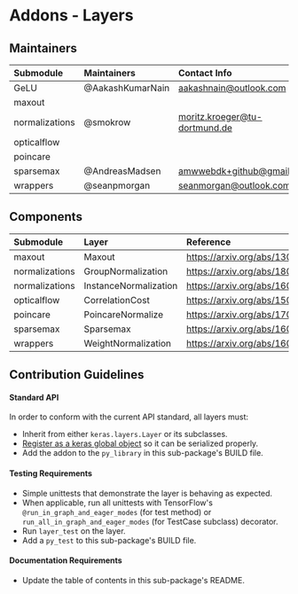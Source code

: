 # Addons - Layers

## Maintainers
| Submodule  |  Maintainers  | Contact Info   |
|:---------- |:----------- |:------------- |
| GeLU       | @AakashKumarNain | aakashnain@outlook.com |  
| maxout |  |  |
| normalizations | @smokrow | moritz.kroeger@tu-dortmund.de |
| opticalflow |  |  |
| poincare |  |  |
| sparsemax | @AndreasMadsen | amwwebdk+github@gmail.com |
| wrappers | @seanpmorgan | seanmorgan@outlook.com |

## Components
| Submodule  | Layer |  Reference  |
|:---------- |:----------- |:------------- |
| maxout | Maxout | https://arxiv.org/abs/1302.4389    |
| normalizations | GroupNormalization | https://arxiv.org/abs/1803.08494 |
| normalizations | InstanceNormalization | https://arxiv.org/abs/1607.08022 |
| opticalflow | CorrelationCost | https://arxiv.org/abs/1504.06852   |
| poincare | PoincareNormalize | https://arxiv.org/abs/1705.08039    |
| sparsemax| Sparsemax | https://arxiv.org/abs/1602.02068 |
| wrappers | WeightNormalization | https://arxiv.org/abs/1602.07868 |

## Contribution Guidelines
#### Standard API
In order to conform with the current API standard, all layers
must:
 * Inherit from either `keras.layers.Layer` or its subclasses.
 * [Register as a keras global object](https://github.com/tensorflow/addons/blob/master/tensorflow_addons/utils/python/keras_utils.py)
  so it can be serialized properly.
 * Add the addon to the `py_library` in this sub-package's BUILD file.

#### Testing Requirements
 * Simple unittests that demonstrate the layer is behaving as expected.
 * When applicable, run all unittests with TensorFlow's
   `@run_in_graph_and_eager_modes` (for test method)
   or `run_all_in_graph_and_eager_modes` (for TestCase subclass)
   decorator.
 * Run `layer_test` on the layer.
 * Add a `py_test` to this sub-package's BUILD file.

#### Documentation Requirements
 * Update the table of contents in this sub-package's README.
